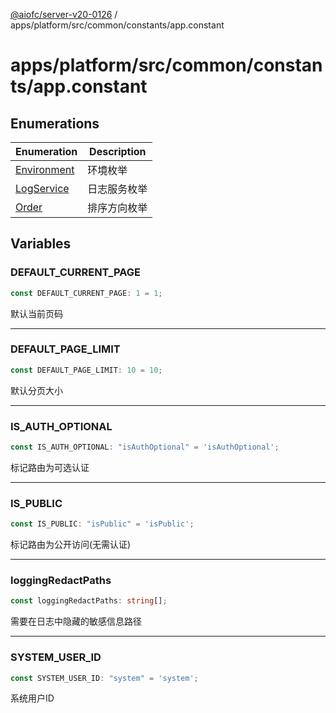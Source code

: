 [@aiofc/server-v20-0126](../../../../../../index.md) / apps/platform/src/common/constants/app.constant

# apps/platform/src/common/constants/app.constant

## Enumerations

| Enumeration | Description |
| ------ | ------ |
| [Environment](enumerations/Environment.md) | 环境枚举 |
| [LogService](enumerations/LogService.md) | 日志服务枚举 |
| [Order](enumerations/Order.md) | 排序方向枚举 |

## Variables

### DEFAULT\_CURRENT\_PAGE

```ts
const DEFAULT_CURRENT_PAGE: 1 = 1;
```

默认当前页码

***

### DEFAULT\_PAGE\_LIMIT

```ts
const DEFAULT_PAGE_LIMIT: 10 = 10;
```

默认分页大小

***

### IS\_AUTH\_OPTIONAL

```ts
const IS_AUTH_OPTIONAL: "isAuthOptional" = 'isAuthOptional';
```

标记路由为可选认证

***

### IS\_PUBLIC

```ts
const IS_PUBLIC: "isPublic" = 'isPublic';
```

标记路由为公开访问(无需认证)

***

### loggingRedactPaths

```ts
const loggingRedactPaths: string[];
```

需要在日志中隐藏的敏感信息路径

***

### SYSTEM\_USER\_ID

```ts
const SYSTEM_USER_ID: "system" = 'system';
```

系统用户ID
